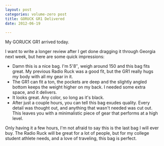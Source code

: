 ```yaml
---
layout: post
categories: volume-zero post
title: GORUCK GR1 Delivered
date: 2012-06-19
 
---
```



My GORUCK GR1 arrived today.

I want to write a longer review after I get done dragging it through Georgia next week, but here are some quick impressions:

<!-- more -->

- Damn this is a nice bag. I'm 5'8″, weigh around 150 and this bag fits great. My previous Radio Ruck was a good fit, but the GR1 really hugs my body with all my gear in it.
- The GR1 can fit a ton, the pockets are deep and the slightly angled bottom keeps the weight higher on my back. I needed some extra space, and it delivers.
- It looks great. Any color, so long as it's black.
- After just a couple hours, you can tell this bag exudes quality. Every detail was thought out, and anything that wasn't needed was cut out. This leaves you with a minimalistic piece of gear that performs at a high level.

Only having it a few hours, I'm not afraid to say this is the last bag I will ever buy. The Radio Ruck will be great for a lot of people, but for my college student athlete needs, and a love of traveling, this bag is perfect.
